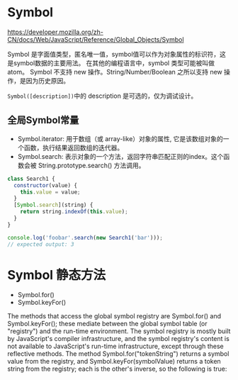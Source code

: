 # Symbol
https://developer.mozilla.org/zh-CN/docs/Web/JavaScript/Reference/Global_Objects/Symbol

Symbol 是字面值类型，匿名唯一值，symbol值可以作为对象属性的标识符，这是symbol数据的主要用法。
在其他的编程语言中，symbol 类型可能被叫做 atom。
Symbol 不支持 new 操作。String/Number/Boolean 之所以支持 new 操作，是因为历史原因。

`Symbol([description])`中的 description 是可选的，仅为调试设计。

## 全局Symbol常量
* Symbol.iterator: 用于数组（或 array-like）对象的属性, 它是该数组对象的一个函数，执行结果返回数组的迭代器。
* Symbol.search: 表示对象的一个方法，返回字符串匹配正则的index。这个函数会被 String.prototype.search() 方法调用。
```js
class Search1 {
  constructor(value) {
    this.value = value;
  }
  [Symbol.search](string) {
    return string.indexOf(this.value);
  }
}

console.log('foobar'.search(new Search1('bar')));
// expected output: 3
```

# Symbol 静态方法
* Symbol.for()
* Symbol.keyFor()



The methods that access the global symbol registry are Symbol.for() and Symbol.keyFor(); these mediate between the global symbol table (or "registry") and the run-time environment. The symbol registry is mostly built by JavaScript's compiler infrastructure, and the symbol registry's content is not available to JavaScript's run-time infrastructure, except through these reflective methods. The method Symbol.for("tokenString") returns a symbol value from the registry, and Symbol.keyFor(symbolValue) returns a token string from the registry; each is the other's inverse, so the following is true:


